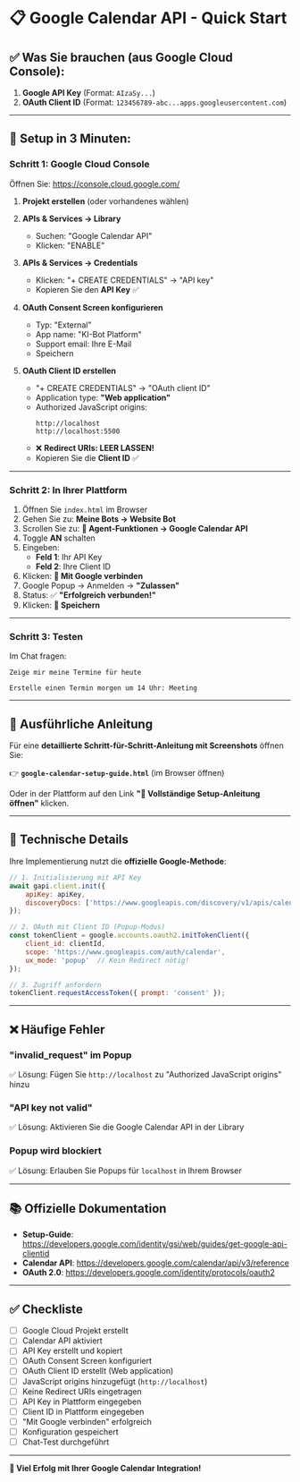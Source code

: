 # 📋 Google Calendar API - Quick Start

## ✅ Was Sie brauchen (aus Google Cloud Console):

1. **Google API Key** (Format: `AIzaSy...`)
2. **OAuth Client ID** (Format: `123456789-abc...apps.googleusercontent.com`)

---

## 🚀 Setup in 3 Minuten:

### **Schritt 1: Google Cloud Console**

Öffnen Sie: https://console.cloud.google.com/

1. **Projekt erstellen** (oder vorhandenes wählen)
2. **APIs & Services → Library**
   - Suchen: "Google Calendar API"
   - Klicken: "ENABLE"

3. **APIs & Services → Credentials**
   - Klicken: "+ CREATE CREDENTIALS" → "API key"
   - Kopieren Sie den **API Key** ✅

4. **OAuth Consent Screen konfigurieren**
   - Typ: "External"
   - App name: "KI-Bot Platform"
   - Support email: Ihre E-Mail
   - Speichern

5. **OAuth Client ID erstellen**
   - "+ CREATE CREDENTIALS" → "OAuth client ID"
   - Application type: **"Web application"**
   - Authorized JavaScript origins:
     ```
     http://localhost
     http://localhost:5500
     ```
   - ❌ **Redirect URIs: LEER LASSEN!**
   - Kopieren Sie die **Client ID** ✅

---

### **Schritt 2: In Ihrer Plattform**

1. Öffnen Sie `index.html` im Browser
2. Gehen Sie zu: **Meine Bots → Website Bot**
3. Scrollen Sie zu: **🤖 Agent-Funktionen → Google Calendar API**
4. Toggle **AN** schalten
5. Eingeben:
   - **Feld 1**: Ihr API Key
   - **Feld 2**: Ihre Client ID
6. Klicken: **🔗 Mit Google verbinden**
7. Google Popup → Anmelden → **"Zulassen"**
8. Status: ✅ **"Erfolgreich verbunden!"**
9. Klicken: **💾 Speichern**

---

### **Schritt 3: Testen**

Im Chat fragen:

```
Zeige mir meine Termine für heute
```

```
Erstelle einen Termin morgen um 14 Uhr: Meeting
```

---

## 📖 Ausführliche Anleitung

Für eine **detaillierte Schritt-für-Schritt-Anleitung mit Screenshots** öffnen Sie:

👉 **`google-calendar-setup-guide.html`** (im Browser öffnen)

Oder in der Plattform auf den Link **"📖 Vollständige Setup-Anleitung öffnen"** klicken.

---

## 🔧 Technische Details

Ihre Implementierung nutzt die **offizielle Google-Methode**:

```javascript
// 1. Initialisierung mit API Key
await gapi.client.init({
    apiKey: apiKey,
    discoveryDocs: ['https://www.googleapis.com/discovery/v1/apis/calendar/v3/rest']
});

// 2. OAuth mit Client ID (Popup-Modus)
const tokenClient = google.accounts.oauth2.initTokenClient({
    client_id: clientId,
    scope: 'https://www.googleapis.com/auth/calendar',
    ux_mode: 'popup'  // Kein Redirect nötig!
});

// 3. Zugriff anfordern
tokenClient.requestAccessToken({ prompt: 'consent' });
```

---

## ❌ Häufige Fehler

### **"invalid_request" im Popup**
✅ Lösung: Fügen Sie `http://localhost` zu "Authorized JavaScript origins" hinzu

### **"API key not valid"**
✅ Lösung: Aktivieren Sie die Google Calendar API in der Library

### **Popup wird blockiert**
✅ Lösung: Erlauben Sie Popups für `localhost` in Ihrem Browser

---

## 📚 Offizielle Dokumentation

- **Setup-Guide**: https://developers.google.com/identity/gsi/web/guides/get-google-api-clientid
- **Calendar API**: https://developers.google.com/calendar/api/v3/reference
- **OAuth 2.0**: https://developers.google.com/identity/protocols/oauth2

---

## ✅ Checkliste

- [ ] Google Cloud Projekt erstellt
- [ ] Calendar API aktiviert
- [ ] API Key erstellt und kopiert
- [ ] OAuth Consent Screen konfiguriert
- [ ] OAuth Client ID erstellt (Web application)
- [ ] JavaScript origins hinzugefügt (`http://localhost`)
- [ ] Keine Redirect URIs eingetragen
- [ ] API Key in Plattform eingegeben
- [ ] Client ID in Plattform eingegeben
- [ ] "Mit Google verbinden" erfolgreich
- [ ] Konfiguration gespeichert
- [ ] Chat-Test durchgeführt

---

**🎉 Viel Erfolg mit Ihrer Google Calendar Integration!**
